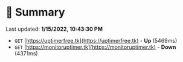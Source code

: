 # 📖 Summary
Last updated: **1/15/2022, 10:43:30 PM**

- `GET` [https://uptimerfree.tk](https://uptimerfree.tk) - **Up** (5469ms)
- `GET` [https://monitoruptimer.tk](https://monitoruptimer.tk) - **Down** (4371ms)
